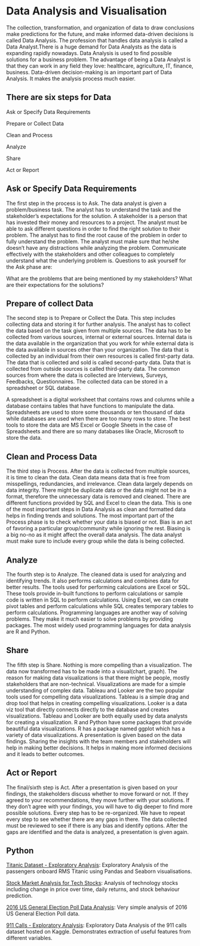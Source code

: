 # Data Analysis and Visualisation
The collection, transformation, and organization of data to draw conclusions make predictions for the future, and make informed data-driven decisions is called Data Analysis. The profession that handles data analysis is called a Data Analyst.There is a huge demand for Data Analysts as the data is expanding rapidly nowadays. Data Analysis is used to find possible solutions for a business problem. The advantage of being a Data Analyst is that they can work in any field they love: healthcare, agriculture, IT, finance, business. Data-driven decision-making is an important part of Data Analysis. It makes the analysis process much easier. 

## There are six steps for Data

Ask or Specify Data Requirements

Prepare or Collect Data

Clean and Process

Analyze 

Share

Act or Report

## Ask or Specify Data Requirements
The first step in the process is to Ask. The data analyst is given a problem/business task. The analyst has to understand the task and the stakeholder’s expectations for the solution. A stakeholder is a person that has invested their money and resources to a project. The analyst must be able to ask different questions in order to find the right solution to their problem. The analyst has to find the root cause of the problem in order to fully understand the problem. The analyst must make sure that he/she doesn’t have any distractions while analyzing the problem. Communicate effectively with the stakeholders and other colleagues to completely understand what the underlying problem is. Questions to ask yourself for the Ask phase are: 

What are the problems that are being mentioned by my stakeholders?
What are their expectations for the solutions?

## Prepare of collect Data 

The second step is to Prepare or Collect the Data. This step includes collecting data and storing it for further analysis. The analyst has to collect the data based on the task given from multiple sources. The data has to be collected from various sources, internal or external sources. Internal data is the data available in the organization that you work for while external data is the data available in sources other than your organization. The data that is collected by an individual from their own resources is called first-party data. The data that is collected and sold is called second-party data. Data that is collected from outside sources is called third-party data. The common sources from where the data is collected are Interviews, Surveys, Feedbacks, Questionnaires. The collected data can be stored in a spreadsheet or SQL database. 

A spreadsheet is a digital worksheet that contains rows and columns while a database contains tables that have functions to manipulate the data. Spreadsheets are used to store some thousands or ten thousand of data while databases are used when there are too many rows to store. The best tools to store the data are MS Excel or Google Sheets in the case of Spreadsheets and there are so many databases like Oracle, Microsoft to store the data.

## Clean and Process Data

The third step is Process. After the data is collected from multiple sources, it is time to clean the data. Clean data means data that is free from misspellings, redundancies, and irrelevance. Clean data largely depends on data integrity. There might be duplicate data or the data might not be in a format, therefore the unnecessary data is removed and cleaned. There are different functions provided by SQL and Excel to clean the data. This is one of the most important steps in Data Analysis as clean and formatted data helps in finding trends and solutions. The most important part of the Process phase is to check whether your data is biased or not. Bias is an act of favoring a particular group/community while ignoring the rest. Biasing is a big no-no as it might affect the overall data analysis. The data analyst must make sure to include every group while the data is being collected. 

## Analyze

The fourth step is to Analyze. The cleaned data is used for analyzing and identifying trends. It also performs calculations and combines data for better results. The tools used for performing calculations are Excel or SQL. These tools provide in-built functions to perform calculations or sample code is written in SQL to perform calculations. Using Excel, we can create pivot tables and perform calculations while SQL creates temporary tables to perform calculations. Programming languages are another way of solving problems. They make it much easier to solve problems by providing packages. The most widely used programming languages for data analysis are R and Python.

## Share

The fifth step is Share. Nothing is more compelling than a visualization. The data now transformed has to be made into a visual(chart, graph). The reason for making data visualizations is that there might be people, mostly stakeholders that are non-technical. Visualizations are made for a simple understanding of complex data. Tableau and Looker are the two popular tools used for compelling data visualizations. Tableau is a simple drag and drop tool that helps in creating compelling visualizations. Looker is a data viz tool that directly connects directly to the database and creates visualizations. Tableau and Looker are both equally used by data analysts for creating a visualization. R and Python have some packages that provide beautiful data visualizations. R has a package named ggplot which has a variety of data visualizations. A presentation is given based on the data findings. Sharing the insights with the team members and stakeholders will help in making better decisions. It helps in making more informed decisions and it leads to better outcomes. 

## Act or Report

The final/sixth step is Act. After a presentation is given based on your findings, the stakeholders discuss whether to move forward or not. If they agreed to your recommendations, they move further with your solutions. If they don’t agree with your findings,  you will have to dig deeper to find more possible solutions. Every step has to be re-organized. We have to repeat every step to see whether there are any gaps in there. The data collected must be reviewed to see if there is any bias and identify options. After the gaps are identified and the data is analyzed, a presentation is given again.

## Python
[Titanic Dataset - Exploratory Analysis](https://github.com/goutam63/Data-analytics-/blob/main/Titanic%20Dataset%20-%20Exploratory%20Analysis.ipynb): Exploratory Analysis of the passengers onboard RMS Titanic using Pandas and Seaborn visualisations.	

[Stock Market Analysis for Tech Stocks](https://github.com/goutam63/Data-analytics-/blob/main/Stock%20Market%20Analysis%20for%20Tech%20Stocks.ipynb): Analysis of technology stocks including change in price over time, daily returns, and stock behaviour prediction.

[2016 US General Election Poll Data Analysis](https://github.com/goutam63/Data-analytics-/blob/main/2016%20General%20Election%20Poll%20Analysis.ipynb): Very simple analysis of 2016 US General Election Poll data.

[911 Calls - Exploratory Analysis](https://github.com/goutam63/Data-analytics-/blob/main/911%20Calls%20-%20Exploratory%20Analysis.ipynb): Exploratory Data Analysis of the 911 calls dataset hosted on Kaggle. Demonstrates extraction of useful features from different variables.
